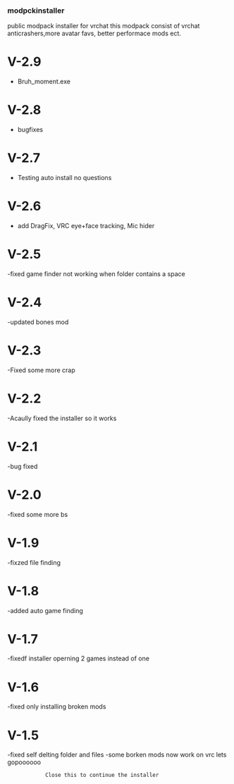 ### modpckinstaller
public modpack installer for vrchat
this modpack consist of vrchat anticrashers,more avatar favs, better performace mods ect.
# V-2.9
- Bruh_moment.exe
# V-2.8
- bugfixes
# V-2.7 
- Testing auto install no questions
# V-2.6
- add DragFix, VRC eye+face tracking, Mic hider
# V-2.5
-fixed game finder not working when folder contains a space
# V-2.4
-updated bones mod
# V-2.3
-Fixed some more crap
# V-2.2
-Acaully fixed the installer so it works
# V-2.1
-bug fixed
# V-2.0
-fixed some more bs
# V-1.9
-fixzed file finding
# V-1.8
-added auto game finding
# V-1.7
-fixedf installer operning 2 games instead of one
# V-1.6
-fixed only installing broken mods
# V-1.5
-fixed self delting folder and files
-some borken mods now work on vrc lets gopoooooo
                
                
                
                Close this to continue the installer